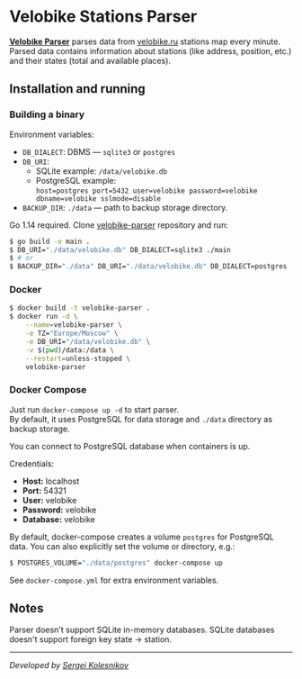 # Velobike Stations Parser

**[Velobike Parser](https://github.com/win0err/velobike-parser)** parses data from [velobike.ru](velobike.ru) stations map every minute.\
Parsed data contains information about stations (like address, position, etc.) and their states (total and available places). 

## Installation and running 

### Building a binary

Environment variables:
- `DB_DIALECT`: DBMS — `sqlite3` or `postgres`
- `DB_URI`: 
    - SQLite example: `/data/velobike.db`
    - PostgreSQL example: \
    `host=postgres port=5432 user=velobike password=velobike dbname=velobike sslmode=disable`
- `BACKUP_DIR`: `./data` — path to backup storage directory.

Go 1.14 required. Clone [velobike-parser](https://github.com/win0err/velobike-parser) repository and run:
```bash
$ go build -o main .
$ DB_URI="./data/velobike.db" DB_DIALECT=sqlite3 ./main
$ # or
$ BACKUP_DIR="./data" DB_URI="./data/velobike.db" DB_DIALECT=postgres ./main
```

### Docker
```bash
$ docker build -t velobike-parser .
$ docker run -d \
    --name=velobike-parser \
    -e TZ="Europe/Moscow" \
    -e DB_URI="/data/velobike.db" \
    -v $(pwd)/data:/data \
    --restart=unless-stopped \
    velobike-parser
```
### Docker Compose
Just run `docker-compose up -d` to start parser. \
By default, it uses PostgreSQL for data storage and `./data` directory as backup storage. 

You can connect to PostgreSQL database when containers is up. 

Credentials:
- **Host:** localhost
- **Port:** 54321
- **User:** velobike
- **Password:** velobike
- **Database:** velobike

By default, docker-compose creates a volume `postgres` for PostgreSQL data.
You can also explicitly set the volume or directory, e.g.: 
```bash
$ POSTGRES_VOLUME="./data/postgres" docker-compose up
```

See `docker-compose.yml` for extra environment variables. 

## Notes
Parser doesn't support SQLite in-memory databases.
SQLite databases doesn't support foreign key state → station.

---
_Developed by [Sergei Kolesnikov](https://github.com/win0err)_